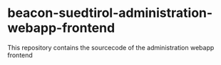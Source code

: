 # beacon-suedtirol-administration-webapp-frontend
This repository contains the sourcecode of the administration webapp frontend
